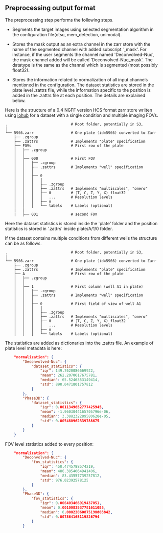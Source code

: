 ## Preprocessing output format

The preprocessing step performs the following steps.

* Segments the target images using selected segmentation algorithm in the configuration file(otsu, mem_detection, unimodal).

* Stores the mask output as an extra channel in the zarr store with the name of the segmented channel with added subscript '_mask'. For instance, if the user segments the channel named 'Deconvolved-Nuc', the mask channel added will be called 'Deconvolved-Nuc_mask'. The datatype is the same as the channel which is segmented (most possibly float32).

* Stores the information related to normalization of all input channels mentioned in the configuration. The dataset statistics are stored in the plate level .zattrs file, while the information specific to the position is added in the .zattrs file at each position. The details are explained below.

Here is the structure of a 0.4 NGFF version HCS format zarr store wriiten using [iohub](https://github.com/czbiohub/iohub) for a dataset with a single condition and multiple imaging FOVs.

```text
.                             # Root folder, potentially in S3,
│
└── 5966.zarr                 # One plate (id=5966) converted to Zarr
    ├── .zgroup
    ├── .zattrs               # Implements "plate" specification
    ├── FOVs                  # First row of the plate
    │   ├── .zgroup
    │   │
    │   ├── 000               # First FOV
    │   │   ├── .zgroup
    │   │   ├── .zattrs       # Implements "well" specification
    │   │   │
    │   │   ├── 0
    │   │   │   │
    │   │   │   ├── .zgroup
    │   │   │   ├── .zattrs   # Implements "multiscales", "omero"
    │   │   │   ├── 0         # (T, C, Z, Y, X) float32
    │   │   │   │   ...       # Resolution levels
    │   │   │   ├── n
    │   │   │   └── labels    # Labels (optional)
    |   |
    |   ├── 001               # second FOV

 ```

 Here the dataset statistics is stored inside the 'plate' folder and the position statistics is stored in '.zattrs' inside plate/A/1/0 folder.

If the dataset contains multiple conditions from different wells the structure can be as follows.

```text
.                             # Root folder, potentially in S3,
│
└── 5966.zarr                 # One plate (id=5966) converted to Zarr
    ├── .zgroup
    ├── .zattrs               # Implements "plate" specification
    ├── A                     # First row of the plate
    │   ├── .zgroup
    │   │
    │   ├── 1                 # First column (well A1 in plate)
    │   │   ├── .zgroup
    │   │   ├── .zattrs       # Implements "well" specification
    │   │   │
    │   │   ├── 0             # First field of view of well A1
    │   │   │   │
    │   │   │   ├── .zgroup
    │   │   │   ├── .zattrs   # Implements "multiscales", "omero"
    │   │   │   ├── 0         # (T, C, Z, Y, X) float32
    │   │   │   │   ...       # Resolution levels
    │   │   │   ├── n
    │   │   │   └── labels    # Labels (optional)

 ```

The statistics are added as dictionaries into the .zattrs file. An example of plate level metadata is here:

```json
    "normalization": {
        "Deconvolved-Nuc": {
            "dataset_statistics": {
                "iqr": 149.7620086669922,
                "mean": 262.2070617675781,
                "median": 65.5246353149414,
                "std": 890.0471801757812
            }
        },
        "Phase3D": {
            "dataset_statistics": {
                "iqr": 0.0011349652777425945,
                "mean": -1.9603044165705796e-06,
                "median": 3.388232289580628e-05,
                "std": 0.005480962339788675
            }
        }
    }
```

FOV level statistics added to every position:

```json
    "normalization": {
        "Deconvolved-Nuc": {
            "fov_statistics": {
                "iqr": 450.4745788574219,
                "mean": 486.3854064941406,
                "median": 83.43557739257812,
                "std": 976.02392578125
            }
        },
        "Phase3D": {
            "fov_statistics": {
                "iqr": 0.006403466919437051,
                "mean": 0.0010083537781611085,
                "median": 0.00022060875198803842,
                "std": 0.007864165119826794
            }
        }
